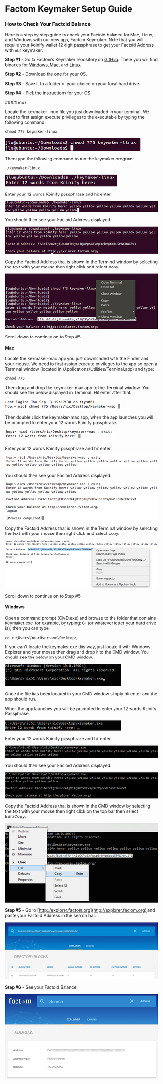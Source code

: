 Factom Keymaker Setup Guide
==========

### How to Check Your Factoid Balance 

Here is a step by step guide to check your Factoid balance for Mac, Linux, and Windows with our new app, Factom Keymaker. Note that you will require your Koinify wallet 12 digit passphrase to get your Factoid Address with our keymaker.

**Step #1** - Go to Factom’s Keymaker repository on [GitHub](https://github.com/FactomProject/keymaker/tree/master/bin). There you will find binaries for [Windows](https://github.com/FactomProject/keymaker/raw/master/bin/keymaker.exe), [Mac](https://github.com/FactomProject/keymaker/raw/master/bin/keymaker-mac), and [Linux](https://github.com/FactomProject/keymaker/raw/master/bin/keymaker-linux).

**Step #2** - Download the one for your OS.

**Step #3** - Save it to a folder of your choice on your local hard drive. 

**Step #4** - Pick the instructions for your OS.

####Linux

Locate the keymaker-linux file you just downloaded in your terminal. We need to first assign execute privileges to the executable by typing the following command:
```
chmod 775 keymaker-linux
```
![Keymaker1.png](images/Keymaker1.png)

Then type the following command to run the keymaker program:
```
./keymaker-linux
```
![Keymaker2.png](/images/Keymaker2.png)

Enter your 12 words Koinify passphrase and hit enter.

![Keymaker3.png](/images/Keymaker3.png)

You should then see your Factoid Address displayed.

![Keymaker4.png](/images/Keymaker4.png)

Copy the Factoid Address that is shown in the Terminal window by selecting the text with your mouse then right click and select copy.

![Keymaker5.png](/images/Keymaker5.png)

Scroll down to continue on to Step #5

#### Mac

Locate the keymaker-mac app you just downloaded with the Finder and your mouse. We need to first assign execute privileges to the app so open a Terminal window (located in /Applications/Utilities/Terminal.app) and type:
```
chmod 775
```
Then drag and drop the keymaker-mac app to the Terminal window. You should see the below displayed in Terminal. Hit enter after that.

![Keymaker6.png](/images/Keymaker6.png)

Then double click the keymaker-mac app, when the app launches you will be prompted to enter your 12 words Koinify passphrase.

![Keymaker7.png](/images/Keymaker7.png)

Enter your 12 words Koinify passphrase and hit enter.

![Keymaker8.png](/images/Keymaker8.png)

You should then see your Factoid Address displayed.

![Keymaker9.png](/images/Keymaker9.png)

Copy the Factoid Address that is shown in the Terminal window by selecting the text with your mouse then right click and select copy.

![Keymaker10.png](/images/Keymaker10.png)

Scroll down to continue on to Step #5

#### Windows
Open a command prompt (CMD.exe) and browse to the folder that contains keymaker.exe, for example, by typing: C: (or whatever letter your hard drive is); then you can type:
```
cd c:\Users\YourUsername\Desktop\
```
If you can’t locate the keymaker.exe this way, just locate it with Windows Explorer and your mouse then drag and drop it to the CMD window. You should see the below on your CMD window.

![Keymaker11.png](/images/Keymaker11.png)

Once the file has been located in your CMD window simply hit enter and the app should run.

When the app launches you will be prompted to enter your 12 words Koinify Passphrase.

![Keymaker12.png](/images/Keymaker12.png)

Enter your 12 words Koinify passphrase and hit enter.

![Keymaker13.png](/images/Keymaker13.png)

You should then see your Factoid Address displayed.

![Keymaker14.png](/images/Keymaker14.png)

Copy the Factoid Address that is shown in the CMD window by selecting the text with your mouse then right click on the top bar then select Edit/Copy.

![Keymaker15.png](/images/Keymaker15.png)

**Step #5** - Go to [http://explorer.factom.org](http://explorer.factom.org) and paste your Factoid Address in the search bar.

![Keymaker16.png](/images/Keymaker16.png)

**Step #6** - See your Factoid Balance

![Keymaker17.png](/images/Keymaker17.png)

